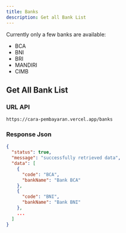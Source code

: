 ```yaml
---
title: Banks
description: Get all Bank List
---
```


Currently only a few banks are available:
- BCA
- BNI
- BRI
- MANDIRI
- CIMB

## Get All Bank List
### URL API
  ```http
  https://cara-pembayaran.vercel.app/banks
  ```
### Response Json
  ```json
  {
    "status": true,
    "message": "successfully retrieved data",
    "data": [
      {
        "code": "BCA",
        "bankName": "Bank BCA"
      },
      {
        "code": "BNI",
        "bankName": "Bank BNI"
      },
      ...
    ]
  }
  ```